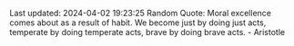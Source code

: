 Last updated: 2024-04-02 19:23:25
Random Quote: Moral excellence comes about as a result of habit. We become just by doing just acts, temperate by doing temperate acts, brave by doing brave acts. - Aristotle